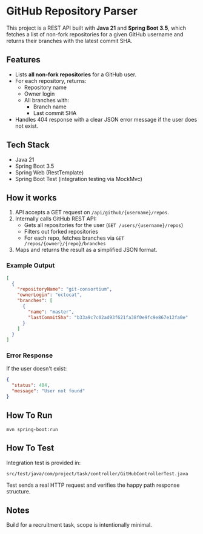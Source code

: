 # GitHub Repository Parser

This project is a REST API built with **Java 21** and **Spring Boot 3.5**, which fetches a list of non-fork repositories for a given GitHub username and returns their branches with the latest commit SHA.

## Features

- Lists **all non-fork repositories** for a GitHub user.
- For each repository, returns:
  - Repository name
  - Owner login
  - All branches with:
    - Branch name
    - Last commit SHA
- Handles 404 response with a clear JSON error message if the user does not exist.

## Tech Stack

- Java 21
- Spring Boot 3.5
- Spring Web (RestTemplate)
- Spring Boot Test (integration testing via MockMvc)

## How it works

1. API accepts a GET request on `/api/github/{username}/repos`.
2. Internally calls GitHub REST API:
   - Gets all repositories for the user (`GET /users/{username}/repos`)
   - Filters out forked repositories
   - For each repo, fetches branches via `GET /repos/{owner}/{repo}/branches`
3. Maps and returns the result as a simplified JSON format.

### Example Output

```json
[
  {
    "repositoryName": "git-consortium",
    "ownerLogin": "octocat",
    "branches": [
      {
        "name": "master",
        "lastCommitSha": "b33a9c7c02ad93f621fa38f0e9fc9e867e12fa0e"
      }
    ]
  }
]
```

### Error Response

If the user doesn't exist:
```json
{
  "status": 404,
  "message": "User not found"
}
```

## How To Run

```
mvn spring-boot:run
```

## How To Test

Integration test is provided in:
```
src/test/java/com/project/task/controller/GitHubControllerTest.java
```
Test sends a real HTTP request and verifies the happy path response structure.

## Notes

Build for a recruitment task, scope is intentionally minimal.
